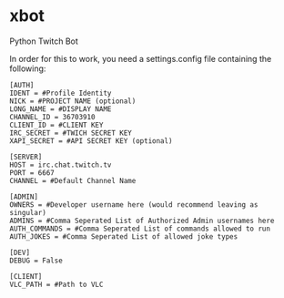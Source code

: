 # xbot
Python Twitch Bot

In order for this to work, you need a settings.config file containing the following:
```
[AUTH]
IDENT = #Profile Identity 
NICK = #PROJECT NAME (optional) 
LONG_NAME = #DISPLAY NAME 
CHANNEL_ID = 36703910
CLIENT_ID = #CLIENT KEY 
IRC_SECRET = #TWICH SECRET KEY 
XAPI_SECRET = #API SECRET KEY (optional) 

[SERVER]
HOST = irc.chat.twitch.tv
PORT = 6667
CHANNEL = #Default Channel Name 

[ADMIN]
OWNERS = #Developer username here (would recommend leaving as singular)
ADMINS = #Comma Seperated List of Authorized Admin usernames here 
AUTH_COMMANDS = #Comma Seperated List of commands allowed to run 
AUTH_JOKES = #Comma Seperated List of allowed joke types 

[DEV]
DEBUG = False

[CLIENT]
VLC_PATH = #Path to VLC  
```
